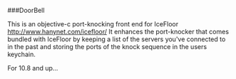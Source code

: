 ###DoorBell

This is an objective-c port-knocking front end for IceFloor http://www.hanynet.com/icefloor/
It enhances the port-knocker that comes bundled with IceFloor by keeping a list of the servers
you've connected to in the past and storing the ports of the knock sequence in the users keychain.

For 10.8 and up...

